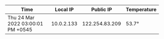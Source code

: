 | Time     | Local IP | Public IP | Temperature |
| ----------- | ----------- | ----------- | ----------- |
| Thu 24 Mar 2022 03:00:01 PM +0545      | 10.0.2.133     | 122.254.83.209  | 53.7° |
